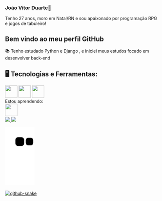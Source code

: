 ### João Vitor Duarte👋
Tenho 27 anos, moro em Natal/RN e sou apaixonado por programação RPG e jogos de tabuleiro! 
## Bem vindo ao meu perfil GitHub 
📚 Tenho estudado Python e Django , e iniciei meus estudos focado em desenvolver back-end
## 🖥️ Tecnologias e Ferramentas:
<div>
<img src="https://cdn.jsdelivr.net/gh/devicons/devicon@latest/icons/csharp/csharp-original.svg" width="40" height="40"/>
<img src="https://cdn.jsdelivr.net/gh/devicons/devicon@latest/icons/lua/lua-original.svg"  width="40" height="40"/>
<img src="https://cdn.jsdelivr.net/gh/devicons/devicon@latest/icons/python/python-original-wordmark.svg"  width="40" height="40"/>
</div>
Estou aprendendo:
<div>
<img src="https://cdn.jsdelivr.net/gh/devicons/devicon@latest/icons/django/django-plain-wordmark.svg" width="40" height="40" background-color=white />
</div>
<div>
<a href="https://github.com/Joao-Vitor-Duarte">
<img loading="lazy" height="180em" src="https://github-readme-stats.vercel.app/api/top-langs/?username=Joao-Vitor-Duarte&layout=compact&langs_count=7&theme=dracula"/>
<img loading="lazy" height="180em" src="https://github-readme-stats.vercel.app/api?username=Joao-Vitor-Duarte&show_icons=true&theme=dracula&include_all_commits=true&count_private=true"/>
</div>
  
![Snake animation](https://github.com/Joao-Vitor-Duarte/Joao-Vitor-Duarte/blob/output/github-contribution-grid-snake.svg)

<picture>
  <source media="(prefers-color-scheme: dark)" srcset="github-snake-dark.svg" />
  <source media="(prefers-color-scheme: light)" srcset="github-snake.svg" />
  <img alt="github-snake" src="github-snake.svg" />
</picture>
